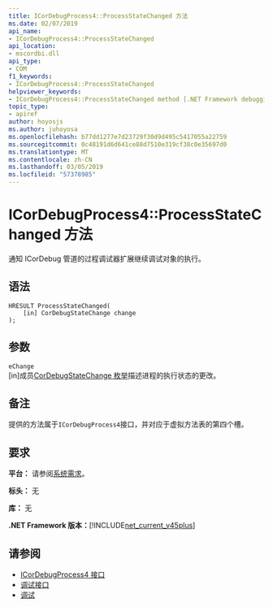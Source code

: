 ```yaml
---
title: ICorDebugProcess4::ProcessStateChanged 方法
ms.date: 02/07/2019
api_name:
- ICorDebugProcess4::ProcessStateChanged
api_location:
- mscordbi.dll
api_type:
- COM
f1_keywords:
- ICorDebugProcess4::ProcessStateChanged
helpviewer_keywords:
- ICorDebugProcess4::ProcessStateChanged method [.NET Framework debugging]
topic_type:
- apiref
author: hoyosjs
ms.author: juhoyosa
ms.openlocfilehash: b77dd1277e7d23729f30d9d495c5417055a22759
ms.sourcegitcommit: 0c48191d6d641ce88d7510e319cf38c0e35697d0
ms.translationtype: MT
ms.contentlocale: zh-CN
ms.lasthandoff: 03/05/2019
ms.locfileid: "57378985"
---
```

# <a name="icordebugprocess4processstatechanged-method"></a>ICorDebugProcess4::ProcessStateChanged 方法

通知 ICorDebug 管道的过程调试器扩展继续调试对象的执行。

## <a name="syntax"></a>语法

```
HRESULT ProcessStateChanged(
    [in] CorDebugStateChange change
);
```

## <a name="parameters"></a>参数

 `eChange`\
[in]成员[CorDebugStateChange 枚举](cordebugstatechange-enumeration.md)描述进程的执行状态的更改。

## <a name="remarks"></a>备注

提供的方法属于`ICorDebugProcess4`接口，并对应于虚拟方法表的第四个槽。

## <a name="requirements"></a>要求

 **平台：** 请参阅[系统需求](../../../../docs/framework/get-started/system-requirements.md)。

 **标头：** 无

 **库：** 无
 
 **.NET Framework 版本：**[!INCLUDE[net_current_v45plus](../../../../includes/net-current-v20plus-md.md)]

## <a name="see-also"></a>请参阅

- [ICorDebugProcess4 接口](icordebugprocess4-interface.md)
- [调试接口](debugging-interfaces.md)
- [调试](index.md)